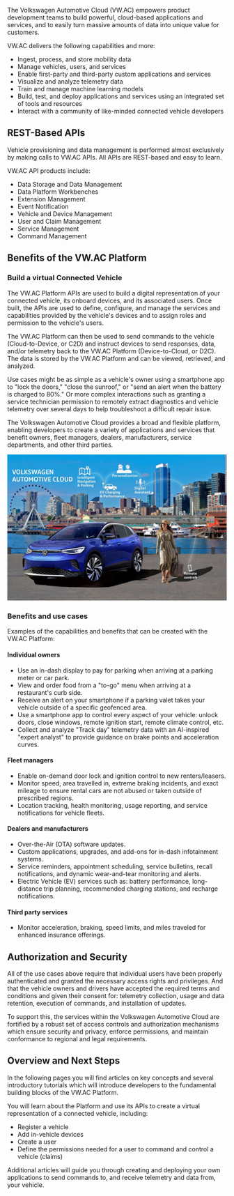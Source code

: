 The Volkswagen Automotive Cloud (VW.AC) empowers product development teams to build powerful, cloud-based applications and services, and to easily turn massive amounts of data into unique value for customers. 

VW.AC delivers the following capabilities and more:

- Ingest, process, and store mobility data
- Manage vehicles, users, and services
- Enable first-party and third-party custom applications and services
- Visualize and analyze telemetry data
- Train and manage machine learning models
- Build, test, and deploy applications and services using an integrated set of tools and resources
- Interact with a community of like-minded connected vehicle developers


## REST-Based APIs

Vehicle provisioning and data management is performed almost exclusively by making calls to VW.AC APIs. All APIs are REST-based and easy to learn.

VW.AC API products include:

- Data Storage and Data Management
- Data Platform Workbenches
- Extension Management
- Event Notification
- Vehicle and Device Management
- User and Claim Management
- Service Management
- Command Management


## Benefits of the VW.AC Platform

### Build a virtual Connected Vehicle

The VW.AC Platform APIs are used to build a digital representation of your connected vehicle, its onboard devices, and its associated users. Once built, the APIs are used to define, configure, and manage the services and capabilities provided by the vehicle's devices and to assign roles and permission to the vehicle's users.

The VW.AC Platform can then be used to send commands to the vehicle (Cloud-to-Device, or C2D) and instruct devices to send responses, data, and/or telemetry back to the VW.AC Platform (Device-to-Cloud, or D2C). The data is stored by the VW.AC Platform and can be viewed, retrieved, and analyzed.

Use cases might be as simple as a vehicle's owner using a smartphone app to "lock the doors," "close the sunroof," or "send an alert when the battery is charged to 80%." Or more complex interactions such as granting a service technician permission to remotely extract diagnostics and vehicle telemetry over several days to help troubleshoot a difficult repair issue.

The Volkswagen Automotive Cloud provides a broad and flexible platform, enabling developers to create a variety of applications and services that benefit owners, fleet managers, dealers, manufacturers, service departments, and other third parties.

<img src="../vwdocs/automotivecloud.jpg" alt="Volkswagen Automotive Cloud" />

### Benefits and use cases

Examples of the capabilities and benefits that can be created with the VW.AC Platform:

#### Individual owners

- Use an in-dash display to pay for parking when arriving at a parking meter or car park.
- View and order food from a "to-go" menu when arriving at a restaurant's curb side.
- Receive an alert on your smartphone if a parking valet takes your vehicle outside of a specific geofenced area.
- Use a smartphone app to control every aspect of your vehicle: unlock doors, close windows, remote ignition start, remote climate control, etc.
- Collect and analyze "Track day" telemetry data with an AI-inspired "expert analyst" to provide guidance on brake points and acceleration curves.

#### Fleet managers

- Enable on-demand door lock and ignition control to new renters/leasers.
- Monitor speed, area travelled in, extreme braking incidents, and exact mileage to ensure rental cars are not abused or taken outside of prescribed regions.
- Location tracking, health monitoring, usage reporting, and service notifications for vehicle fleets.

#### Dealers and manufacturers

- Over-the-Air (OTA) software updates.
- Custom applications, upgrades, and add-ons for in-dash infotainment systems.
- Service reminders, appointment scheduling, service bulletins, recall notifications, and dynamic wear-and-tear monitoring and alerts.
- Electric Vehicle (EV) services such as: battery performance, long-distance trip planning, recommended charging stations, and recharge notifications.

#### Third party services

- Monitor acceleration, braking, speed limits, and miles traveled for enhanced insurance offerings.


## Authorization and Security

All of the use cases above require that individual users have been properly authenticated and granted the necessary access rights and privileges. And that the vehicle owners and drivers have accepted the required terms and conditions and given their consent for: telemetry collection, usage and data retention, execution of commands, and installation of updates.

To support this, the services within the Volkswagen Automotive Cloud are fortified by a robust set of access controls and authorization mechanisms which ensure security and privacy, enforce permissions, and maintain conformance to regional and legal requirements.


## Overview and Next Steps

In the following pages you will find articles on key concepts and several introductory tutorials which will introduce developers to the fundamental building blocks of the VW.AC Platform. 

You will learn about the Platform and use its APIs to create a virtual representation of a connected vehicle, including:

- Register a vehicle
- Add in-vehicle devices
- Create a user
- Define the permissions needed for a user to command and control a vehicle (claims)

Additional articles will guide you through creating and deploying your own applications to send commands to, and receive telemetry and data from, your vehicle.
